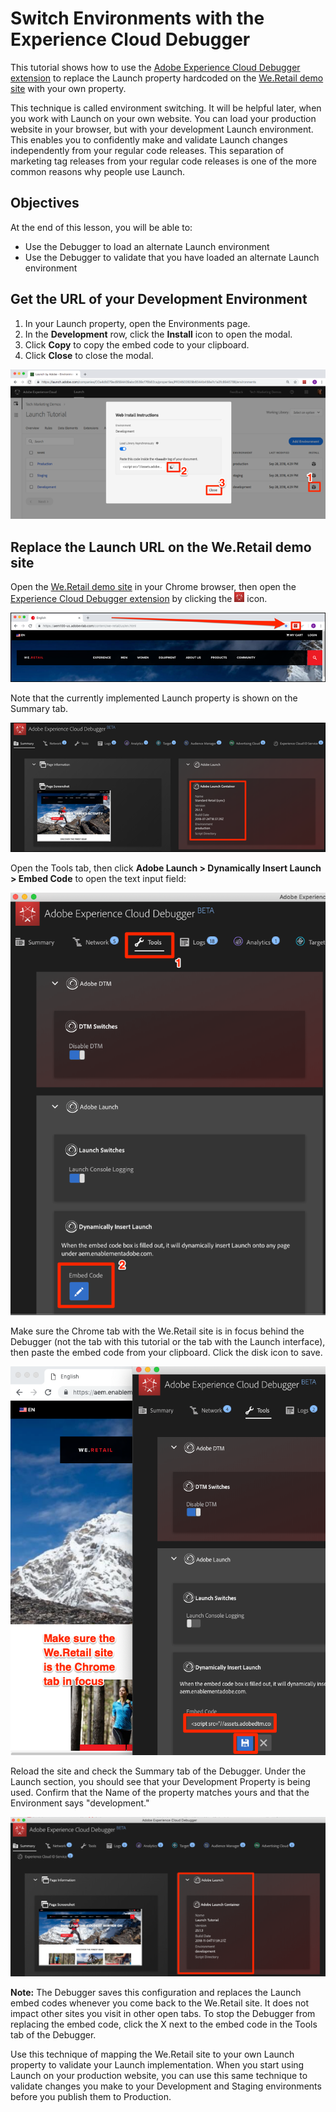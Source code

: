 # Switch Environments with the Experience Cloud Debugger

This tutorial shows how to use the [Adobe Experience Cloud Debugger extension](https://chrome.google.com/webstore/detail/adobe-experience-cloud-de/ocdmogmohccmeicdhlhhgepeaijenapj) to replace the Launch property hardcoded on the [We.Retail demo site](https://aem.enablementadobe.com/content/we-retail/us/en.html) with your own property. 

This technique is called environment switching. It will be helpful later, when you work with Launch on your own website. You can load your production website in your browser, but with your development Launch environment. This enables you to confidently make and validate Launch changes independently from your regular code releases. This separation of marketing tag releases from your regular code releases is one of the more common reasons why people use Launch.

## Objectives

At the end of this lesson, you will be able to:

* Use the Debugger to load an alternate Launch environment
* Use the Debugger to validate that you have loaded an alternate Launch environment

## Get the URL of your Development Environment

1.  In your Launch property, open the Environments page.
2. In the **Development** row, click the **Install** icon to open the modal.
3. Click **Copy** to copy the embed code to your clipboard.
4. Click **Close** to close the modal.

![](../../.gitbook/assets/launch-copyinstallcode%20%281%29.png)



## Replace the Launch URL on the We.Retail demo site

Open the [We.Retail demo site](https://aem100-us.adobevlab.com/content/we-retail/us/en.html) in your Chrome browser, then open the [Experience Cloud Debugger extension](https://chrome.google.com/webstore/detail/adobe-experience-cloud-de/ocdmogmohccmeicdhlhhgepeaijenapj) by clicking the ![](../../.gitbook/assets/icon-debugger.png) icon.

![](../../.gitbook/assets/switchenvironments-opendebugger%20%281%29.png)

Note that the currently implemented Launch property is shown on the Summary tab.

![](../../.gitbook/assets/switchenvironments-debuggeronweretail%20%282%29.png)

Open the Tools tab, then click **Adobe Launch &gt; Dynamically Insert Launch &gt; Embed Code** to open the text input field:

![](../../.gitbook/assets/switchenvironments-debugger-editembedcode.png)

Make sure the Chrome tab with the We.Retail site is in focus behind the Debugger \(not the tab with this tutorial or the tab with the Launch interface\), then paste the embed code from your clipboard. Click the disk icon to save.

![](../../.gitbook/assets/switchenvironments-debugger-save.png)

Reload the site and check the Summary tab of the Debugger. Under the Launch section, you should see that your Development Property is being used.  Confirm that the Name of the property matches yours and that the Environment says "development."

![](../../.gitbook/assets/switchenvironments-debuggeronweretail.png)

**Note:**  The Debugger saves this configuration and replaces the Launch embed codes whenever you come back to the We.Retail site. It does not impact other sites you visit in other open tabs. To stop the Debugger from replacing the embed code, click the X next to the embed code in the Tools tab of the Debugger.

Use this technique of mapping the We.Retail site to your own Launch property to validate your Launch implementation. When you start using Launch on your production website, you can use this same technique to validate changes you make to your Development and Staging environments before you publish them to Production.

